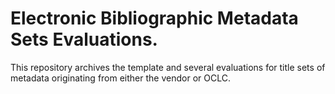 # Electronic Bibliographic Metadata Sets Evaluations.
This repository archives the template and several evaluations for title sets of metadata originating from either the vendor or OCLC.
